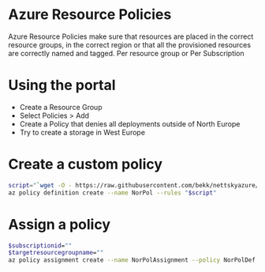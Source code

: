 # Azure Resource Policies

Azure Resource Policies make sure that resources are placed in the correct resource groups, in the correct region or that all the provisioned resources are correctly named and tagged. Per resource group or Per Subscription

# Using the portal

+ Create a Resource Group
+ Select Policies > Add 
+ Create a Policy that denies all deployments outside of North Europe
+ Try to create a storage in West Europe 

# Create a custom policy

```bash
script="`wget -O - https://raw.githubusercontent.com/bekk/nettskyazure/master/Azure-Policies/location-policy.json`"
az policy definition create --name NorPol --rules "$script"
```

# Assign a policy

```bash
$subscriptionid=""
$targetresourcegroupname=""                           
az policy assignment create --name NorPolAssignment --policy NorPolDef --scope /subscriptions/$subscriptionid/resourceGroups/$targetresourcegroupname
```
